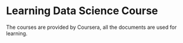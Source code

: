 # Learning Data Science Course
The courses are provided by Coursera, all the documents are used for learning.